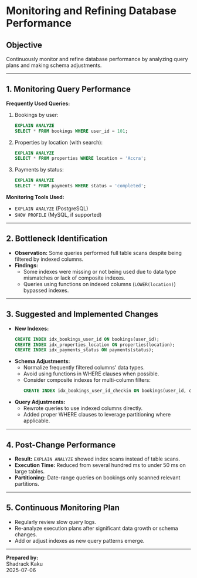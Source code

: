 # Monitoring and Refining Database Performance

## Objective

Continuously monitor and refine database performance by analyzing query plans and making schema adjustments.

---

## 1. Monitoring Query Performance

**Frequently Used Queries:**

1. Bookings by user:
   ```sql
   EXPLAIN ANALYZE
   SELECT * FROM bookings WHERE user_id = 101;
   ```
2. Properties by location (with search):
   ```sql
   EXPLAIN ANALYZE
   SELECT * FROM properties WHERE location = 'Accra';
   ```
3. Payments by status:
   ```sql
   EXPLAIN ANALYZE
   SELECT * FROM payments WHERE status = 'completed';
   ```

**Monitoring Tools Used:**
- `EXPLAIN ANALYZE` (PostgreSQL)
- `SHOW PROFILE` (MySQL, if supported)

---

## 2. Bottleneck Identification

- **Observation:** Some queries performed full table scans despite being filtered by indexed columns.
- **Findings:**
  - Some indexes were missing or not being used due to data type mismatches or lack of composite indexes.
  - Queries using functions on indexed columns (`LOWER(location)`) bypassed indexes.

---

## 3. Suggested and Implemented Changes

- **New Indexes:**
  ```sql
  CREATE INDEX idx_bookings_user_id ON bookings(user_id);
  CREATE INDEX idx_properties_location ON properties(location);
  CREATE INDEX idx_payments_status ON payments(status);
  ```
- **Schema Adjustments:**
  - Normalize frequently filtered columns’ data types.
  - Avoid using functions in WHERE clauses when possible.
  - Consider composite indexes for multi-column filters:
    ```sql
    CREATE INDEX idx_bookings_user_id_checkin ON bookings(user_id, check_in);
    ```
- **Query Adjustments:**
  - Rewrote queries to use indexed columns directly.
  - Added proper WHERE clauses to leverage partitioning where applicable.

---

## 4. Post-Change Performance

- **Result:** `EXPLAIN ANALYZE` showed index scans instead of table scans.
- **Execution Time:** Reduced from several hundred ms to under 50 ms on large tables.
- **Partitioning:** Date-range queries on bookings only scanned relevant partitions.

---

## 5. Continuous Monitoring Plan

- Regularly review slow query logs.
- Re-analyze execution plans after significant data growth or schema changes.
- Add or adjust indexes as new query patterns emerge.

---

**Prepared by:**  
Shadrack Kaku  
2025-07-06